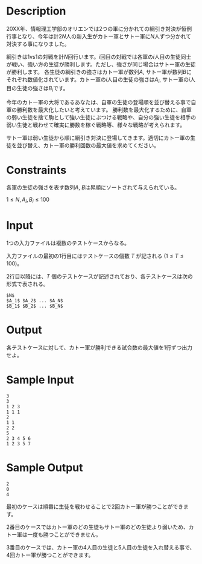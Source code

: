 # Description
20XX年、情報理工学部のオリエンでは2つの軍に分かれての綱引き対決が恒例行事となり、今年は計$2N$人の新入生がカトー軍とサトー軍に$N$人ずつ分かれて対決する事になりました。

綱引きは1vs1の対戦を計$N$回行います。$i$回目の対戦では各軍の$i$人目の生徒同士が戦い、強い方の生徒が勝利します。ただし、強さが同じ場合はサトー軍の生徒が勝利します。
各生徒の綱引きの強さはカトー軍が数列$A$, サトー軍が数列$B$にそれぞれ数値化されています。カトー軍の$i$人目の生徒の強さは$A_i$, サトー軍の$i$人目の生徒の強さは$B_i$です。

今年のカトー軍の大将であるあなたは、自軍の生徒の登場順を並び替える事で自軍の勝利数を最大化したいと考えています。
勝利数を最大化するために、自軍の弱い生徒を捨て駒として強い生徒にぶつける戦略や、自分の強い生徒を相手の弱い生徒と戦わせて確実に勝数を稼ぐ戦略等、様々な戦略が考えられます。

サトー軍は弱い生徒から順に綱引き対決に登場してきます。適切にカトー軍の生徒を並び替え、カトー軍の勝利回数の最大値を求めてください。

# Constraints
各軍の生徒の強さを表す数列$A$, $B$は昇順にソートされて与えられている。

$1 \leq N, A_i , B_i \leq 100$

# Input
1つの入力ファイルは複数のテストケースからなる。

入力ファイルの最初の1行目にはテストケースの個数 $T$ が記される $(1 \leq T \leq 100)$。

2行目以降には、$T$ 個のテストケースが記述されており、各テストケースは次の形式で表される。

```
$N$
$A_1$ $A_2$ ... $A_N$
$B_1$ $B_2$ ... $B_N$
```

# Output
各テストケースに対して、カトー軍が勝利できる試合数の最大値を1行ずつ出力せよ。


# Sample Input
```
3
3
1 2 3
1 1 1
2
1 1
2 2
5
2 3 4 5 6
1 2 3 5 7
```

# Sample Output
```
2
0
4
```
最初のケースは順番に生徒を戦わせることで2回カトー軍が勝つことができます。

2番目のケースではカトー軍のどの生徒もサトー軍のどの生徒より弱いため、カトー軍は一度も勝つことができません。

3番目のケースでは、カトー軍の4人目の生徒と5人目の生徒を入れ替える事で、4回カトー軍が勝つことができます。
